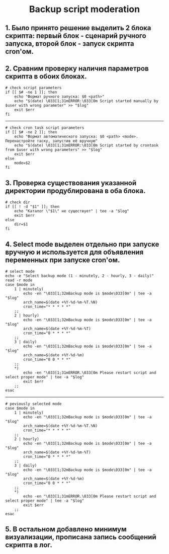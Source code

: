 
# <center>**Backup script moderation**</center>

## 1. Было принято решение выделить 2 блока скрипта: первый блок - сценарий ручного запуска, второй блок - запуск скрипта cron'ом.<p>
  
## 2. Сравним проверку наличия параметров скрипта в обоих блоках.

    # check script parameters
    if [[ $# -ne 1 ]]; then
        echo "Формат ручного запуска: $0 <path>"
        echo "$(date) \033[1;31mERROR:\033[0m Script started manually by $user with wrong parameter" >> "$log"
        exit $err
    fi  
---
    # check cron task script parameters
    if [[ $# -ne 2 ]]; then
        echo "Формат автоматического запуска: $0 <path> <mode>. Перенастройте таску, запустив её вручную"
        echo "$(date) \033[1;31mERROR:\033[0m Script started by crontask from $user with wrong parameters" >> "$log"
        exit $err
    else
        mode=$2
    fi

## 3. Проверка существования указанной директории продублирована в оба блока.

    # check dir
    if [[ ! -d "$1" ]]; then
        echo "Каталог \"$1\" не существует" | tee -a "$log"
        exit $err
    else
        dir=$1
    fi

## 4. Select mode выделен отдельно при запуске вручную и используется для объявления переменных при запуске cron'ом.

    # select mode
    echo -e "Select backup mode (1 - minutely, 2 - hourly, 3 - daily)"
    read -r mode
    case $mode in
        1 | minutely)
            echo -en "\033[1;32mBackup mode is $mode\033[0m" | tee -a "$log"
            arch_name=$(date +%Y-%d-%m-%T.%N)
            cron_time="* * * * *"
        ;;
        2 | hourly)
            echo -en "\033[1;32mBackup mode is $mode\033[0m" | tee -a "$log"
            arch_name=$(date +%Y-%d-%m-%T)
            cron_time="0 * * * *"
        ;;
        3 | daily)
            echo -en "\033[1;32mBackup mode is $mode\033[0m" | tee -a "$log"
            arch_name=$(date +%Y-%d-%m)
            cron_time="0 0 * * *"
        ;;
        *)
            echo -en "\033[1;31mERROR.\033[0m Please restart script and select proper mode" | tee -a "$log"
            exit $err
        ;;
    esac
---
    # peviously selected mode
    case $mode in
        1 | minutely)
            echo -en "\033[1;32mBackup mode is $mode\033[0m" | tee -a "$log"
            arch_name=$(date +%Y-%d-%m-%T.%N)
            cron_time="* * * * *"
        ;;
        2 | hourly)
            echo -en "\033[1;32mBackup mode is $mode\033[0m" | tee -a "$log"
            arch_name=$(date +%Y-%d-%m-%T)
            cron_time="0 * * * *"
        ;;
        3 | daily)
            echo -en "\033[1;32mBackup mode is $mode\033[0m" | tee -a "$log"
            arch_name=$(date +%Y-%d-%m)
            cron_time="0 0 * * *"
        ;;
        *)
            echo -en "\033[1;31mERROR.\033[0m Please restart script and select proper mode" | tee -a "$log"
            exit $err
        ;;
    esac

## 5. В остальном добавлено минимум визуализации, прописана запись сообщений скрипта в лог.